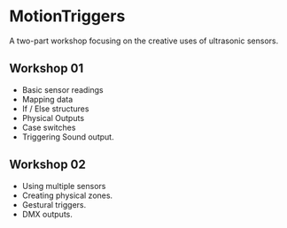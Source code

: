 # MotionTriggers
A two-part workshop focusing on the creative uses of ultrasonic sensors. 

## Workshop 01
- Basic sensor readings
- Mapping data
- If / Else structures
- Physical Outputs
- Case switches
- Triggering Sound output. 

## Workshop 02

- Using multiple sensors
- Creating physical zones.
- Gestural triggers.
- DMX outputs. 
